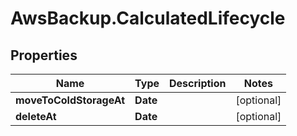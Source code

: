 # AwsBackup.CalculatedLifecycle

## Properties

Name | Type | Description | Notes
------------ | ------------- | ------------- | -------------
**moveToColdStorageAt** | **Date** |  | [optional] 
**deleteAt** | **Date** |  | [optional] 



